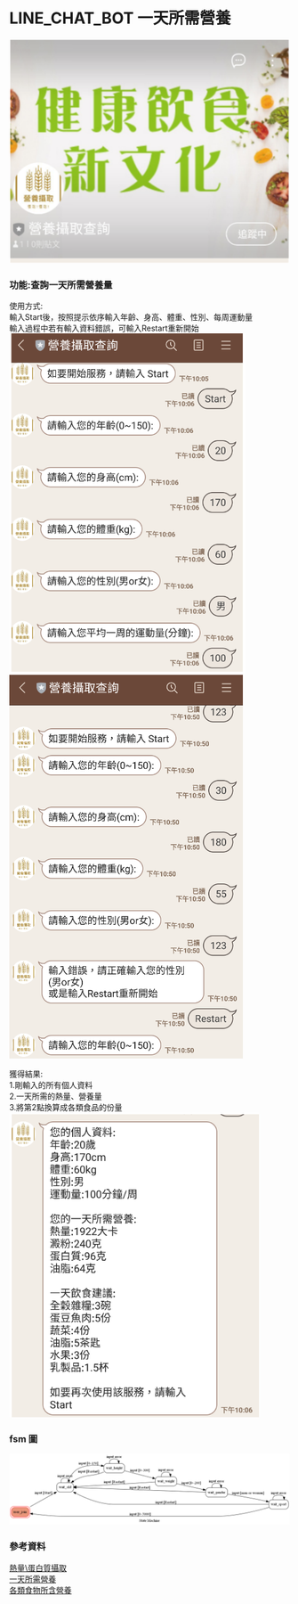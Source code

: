 # LINE_CHAT_BOT 一天所需營養  

![menu](./img/menu3.png)  

### 功能:查詢一天所需營養量  
使用方式:  
	輸入Start後，按照提示依序輸入年齡、身高、體重、性別、每周運動量  
	輸入過程中若有輸入資料錯誤，可輸入Restart重新開始  
![input](./img/inputing3.png)  
![restart](./img/re2.png)  

獲得結果:  
	1.剛輸入的所有個人資料  
	2.一天所需的熱量、營養量  
	3.將第2點換算成各類食品的份量  
![result](./img/result3.png)  
	
### fsm 圖  
![fsm](./img/fsm.png)  

### 參考資料
[熱量\蛋白質攝取](https://www.laurel-nutrilab.com/blog/posts/%E8%9B%8B%E7%99%BD%E8%B3%AA%E6%94%9D%E5%8F%96)  
[一天所需營養](https://www.myprotein.tw/blog/nutrition/macro-calculator-how-to-calculate-macros-iifym/?gclsrc=aw.ds&thg_ppc_campaign=71700000034469331&product_id=&gclid=CjwKCAiA25v_BRBNEiwAZb4-Ze6OKy7RKHswxHF0nBplvMsL-d85u4Cs8mqCnL5wdZUNV3ocQvemrxoCftQQAvD_BwE&gclsrc=aw.ds)  
[各類食物所含營養](http://www.kmuh.org.tw/www/Metabolism/contents/006.htm)  
